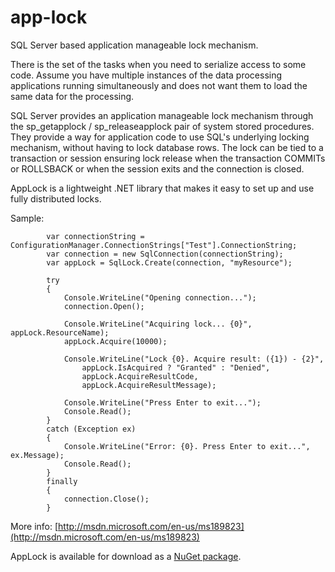 # app-lock
SQL Server based application manageable lock mechanism.

There is the set of the tasks when you need to serialize access to some code. Assume you have multiple instances of the data processing applications running simultaneously and does not want them to load the same data for the processing.

SQL Server provides an application manageable lock mechanism through the sp\_getapplock / sp\_releaseapplock pair of system stored procedures. They provide a way for application code to use SQL's underlying locking mechanism, without having to lock database rows. The lock can be tied to a transaction or session ensuring lock release when the transaction COMMITs or ROLLSBACK or when the session exits and the connection is closed.

AppLock is a lightweight .NET library that makes it easy to set up and use fully distributed locks.

Sample:

            var connectionString = ConfigurationManager.ConnectionStrings["Test"].ConnectionString;
            var connection = new SqlConnection(connectionString);
            var appLock = SqlLock.Create(connection, "myResource");

            try
            {
                Console.WriteLine("Opening connection...");
                connection.Open();

                Console.WriteLine("Acquiring lock... {0}", appLock.ResourceName);
                appLock.Acquire(10000);

                Console.WriteLine("Lock {0}. Acquire result: ({1}) - {2}", 
                    appLock.IsAcquired ? "Granted" : "Denied", 
                    appLock.AcquireResultCode, 
                    appLock.AcquireResultMessage);

                Console.WriteLine("Press Enter to exit...");
                Console.Read();
            }
            catch (Exception ex)
            {
                Console.WriteLine("Error: {0}. Press Enter to exit...", ex.Message);
                Console.Read();
            }
            finally
            {
                connection.Close();
            }


More info: [http://msdn.microsoft.com/en-us/ms189823](http://msdn.microsoft.com/en-us/ms189823)

AppLock is available for download as a [NuGet package](http://www.nuget.org/packages/AppLock).